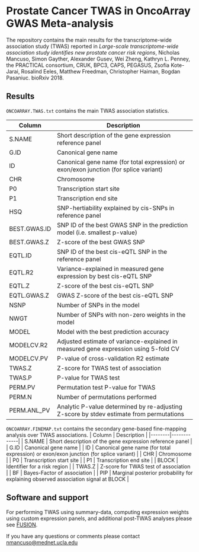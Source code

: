 Prostate Cancer TWAS in OncoArray GWAS Meta-analysis
====================================================

The repository contains the main results for the transcriptome-wide association study (TWAS) reported in
*Large-scale transcriptome-wide association study identifies new prostate cancer risk regions*,
Nicholas Mancuso, Simon Gayther, Alexander Gusev, Wei Zheng, Kathryn L. Penney, the PRACTICAL consortium, CRUK, BPC3,
CAPS, PEGASUS, Zsofia Kote-Jarai, Rosalind Eeles, Matthew Freedman, Christopher Haiman, Bogdan Pasaniuc. bioRxiv 2018.

Results
-------
`ONCOARRAY.TWAS.txt` contains the main TWAS association statistics.

| Column | Description |
|--------|-------------|
| S.NAME | Short description of the gene expression reference panel |
| G.ID | Canonical gene name |
| ID | Canonical gene name (for total expression) or exon/exon junction (for splice variant) |
| CHR | Chromosome |
| P0 | Transcription start site |
| P1 | Transcription end site |
| HSQ | SNP-hertiability explained by cis-SNPs in reference panel |
| BEST.GWAS.ID | SNP ID of the best GWAS SNP in the prediction model (i.e. smallest p-value) |
| BEST.GWAS.Z | Z-score of the best GWAS SNP |
| EQTL.ID | SNP ID of the  best cis-eQTL SNP in the reference panel |
| EQTL.R2 | Variance-explained in measured gene expression by best cis-eQTL SNP |
| EQTL.Z | Z-score of the best cis-eQTL SNP |
| EQTL.GWAS.Z | GWAS Z-score of the best cis-eQTL SNP |
| NSNP | Number of SNPs in the model |
| NWGT | Number of SNPs with non-zero weights in the model |
| MODEL | Model with the best prediction accuracy |
| MODELCV.R2 | Adjusted estimate of variance-explained in measured gene expression using 5-fold CV |
| MODELCV.PV | P-value of cross-validation R2 estimate |
| TWAS.Z | Z-score for TWAS test of association |
| TWAS.P | P-value for TWAS test |
| PERM.PV | Permutation test P-value for TWAS |
| PERM.N | Number of permutations performed |
| PERM.ANL_PV | Analytic P-value determined by re-adjusting Z-score by stdev estimate from permutations |


`ONCOARRAY.FINEMAP.txt` contains the secondary gene-based fine-mapping analysis over TWAS associations.
| Column | Description |
|--------|-------------|
| S.NAME | Short description of the gene expression reference panel |
| G.ID | Canonical gene name |
| ID | Canonical gene name (for total expression) or exon/exon junction (for splice variant) |
| CHR | Chromosome |
| P0 | Transcription start site |
| P1 | Transcription end site |
| BLOCK | Identifier for a risk region |
| TWAS.Z | Z-score for TWAS test of association |
| BF | Bayes-Factor of association |
| PIP | Marginal posterior probability for explaining observed association signal at BLOCK |

Software and support
--------------------
For performing TWAS using summary-data, computing expression weights using custom expression panels,
and additional post-TWAS analyses please see [FUSION](http://github.com/gusevlab/fusion_twas).

If you have any questions or comments please contact nmancuso@mednet.ucla.edu
